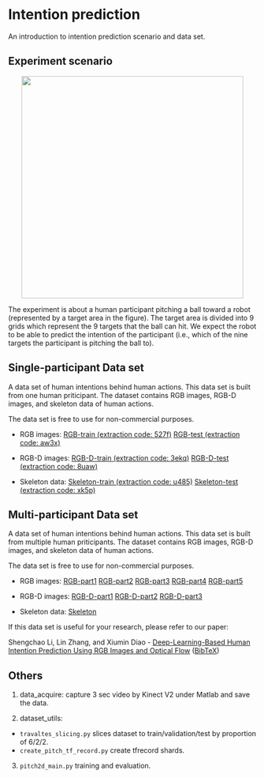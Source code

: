 # Intention prediction 

An introduction to intention prediction scenario and data set.


## Experiment scenario

<p align="center">
<img width="450"  src="https://github.com/fantasylsc/Intention_Prediction/blob/master/images/Experiment.PNG" >
</p>

The experiment is about a human participant pitching a ball toward a robot (represented by a target area in the figure). The target area is divided into 9 grids which represent the 9 targets that the ball can hit. We expect the robot to be able to predict the intention of the participant (i.e., which of the nine targets the participant is pitching the ball to). 


## Single-participant Data set

A data set of human intentions behind human actions. This data set is built from one human priticipant. The dataset contains RGB images, RGB-D images, and skeleton data of human actions.

The data set is free to use for non-commercial purposes.



- RGB images: [RGB-train (extraction code: 527f)](https://pan.baidu.com/s/1oW66KmgzdG1RBhAo9ctPvg) [RGB-test (extraction code: aw3x)](https://pan.baidu.com/s/1POClNnjPPEm2YEHAWETjtA)

- RGB-D images: [RGB-D-train (extraction code: 3ekq)](https://pan.baidu.com/s/17hszJX8jNwWLduh1JcR9fg) [RGB-D-test (extraction code: 8uaw)](https://pan.baidu.com/s/1nMKYIw19SekA3w9n_MG-9A)
- Skeleton data: [Skeleton-train (extraction code: u485)](https://pan.baidu.com/s/1zIdwYrA67Y9hevvI09RaVg) [Skeleton-test (extraction code: xk5p)](https://pan.baidu.com/s/10k7mb412rWeaSUB-1v9Teg)



## Multi-participant Data set

A data set of human intentions behind human actions. This data set is built from multiple human priticipants. The dataset contains RGB images, RGB-D images, and skeleton data of human actions.

The data set is free to use for non-commercial purposes.



- RGB images: [RGB-part1](https://pan.baidu.com/s/1qX14X9l2fYqx3DCZS0lwpw) [RGB-part2](https://pan.baidu.com/s/1LahYjJ32j6MkdBhk3Beksw) [RGB-part3](https://pan.baidu.com/s/1wHbBykIZuv-rydh02fyXnA) [RGB-part4](https://pan.baidu.com/s/1q9XqCx-fe--usnkd9Bc1lA) [RGB-part5](https://pan.baidu.com/s/1Qvyt94w2WGKpliqAdjlK6Q)

- RGB-D images: [RGB-D-part1](https://pan.baidu.com/s/127n2swlXOplj88i2Lftsgw) [RGB-D-part2](https://pan.baidu.com/s/11Uu4VjhXyxVBYFT_Hioeng) [RGB-D-part3](https://pan.baidu.com/s/1-9GmlgnGm1zJ7VtjWpbKUg)

- Skeleton data: [Skeleton](https://pan.baidu.com/s/1_k7hUam23iLRsU0ID8bldQ)

If this data set is useful for your research, please refer to our paper: 

Shengchao Li, Lin Zhang, and Xiumin Diao - [Deep-Learning-Based Human Intention Prediction Using RGB Images and Optical Flow](https://link.springer.com/article/10.1007/s10846-019-01049-3)
  ([BibTeX](https://github.com/deePurrobotics/Intention_Prediction/blob/master/Bib/10.1007_s10846-019-01049-3.bib))

## Others
1. data_acquire: capture 3 sec video by Kinect V2 under Matlab and save the data.

2. dataset_utils:
- `travaltes_slicing.py` slices dataset to train/validation/test by proportion of 6/2/2.
- `create_pitch_tf_record.py` create tfrecord shards.

3. `pitch2d_main.py` training and evaluation.
